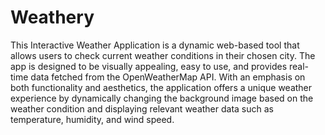 # Weathery

This Interactive Weather Application is a dynamic web-based tool that allows users to check current weather conditions in their chosen city. The app is designed to be visually appealing, easy to use, and provides real-time data fetched from the OpenWeatherMap API. With an emphasis on both functionality and aesthetics, the application offers a unique weather experience by dynamically changing the background image based on the weather condition and displaying relevant weather data such as temperature, humidity, and wind speed.

